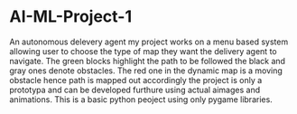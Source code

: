 # AI-ML-Project-1
An autonomous delevery agent
my project works on a menu based system allowing user to choose the type of map they want the delivery agent to navigate.
The green blocks highlight the path to be followed 
the black and gray ones denote obstacles. 
The red one in the dynamic map is a moving obstacle hence path is mapped out accordingly 
the project is only a prototypa and can be developed furthure using actual aimages and animations. 
This is a basic python peoject using only pygame libraries.
